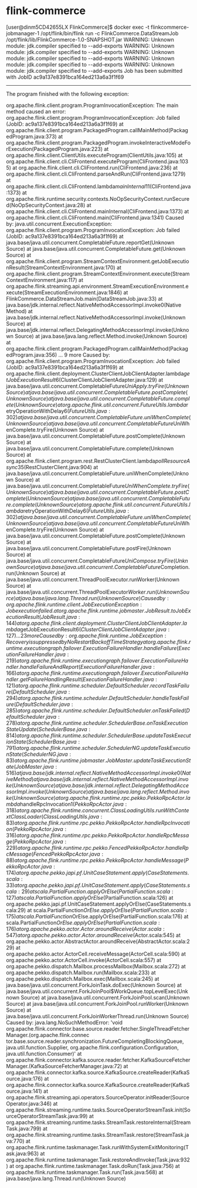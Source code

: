 # flink-commerce
[user@dinm5CD42655LX FlinkCommerce]$ docker exec -t flinkcommerce-jobmanager-1 /opt/flink/bin/flink run -c FlinkCommerce.DataStreamJob /opt/flink/lib/FlinkCommerce-1.0-SNAPSHOT.jar
WARNING: Unknown module: jdk.compiler specified to --add-exports
WARNING: Unknown module: jdk.compiler specified to --add-exports
WARNING: Unknown module: jdk.compiler specified to --add-exports
WARNING: Unknown module: jdk.compiler specified to --add-exports
WARNING: Unknown module: jdk.compiler specified to --add-exports
Job has been submitted with JobID ac9a137e8391bca164ed213a6a3f1f69

------------------------------------------------------------
 The program finished with the following exception:

org.apache.flink.client.program.ProgramInvocationException: The main method caused an error: org.apache.flink.client.program.ProgramInvocationException: Job failed (JobID: ac9a137e8391bca164ed213a6a3f1f69)
        at org.apache.flink.client.program.PackagedProgram.callMainMethod(PackagedProgram.java:373)
        at org.apache.flink.client.program.PackagedProgram.invokeInteractiveModeForExecution(PackagedProgram.java:223)
        at org.apache.flink.client.ClientUtils.executeProgram(ClientUtils.java:105)
        at org.apache.flink.client.cli.CliFrontend.executeProgram(CliFrontend.java:1035)
        at org.apache.flink.client.cli.CliFrontend.run(CliFrontend.java:236)
        at org.apache.flink.client.cli.CliFrontend.parseAndRun(CliFrontend.java:1279)
        at org.apache.flink.client.cli.CliFrontend.lambda$mainInternal$11(CliFrontend.java:1373)
        at org.apache.flink.runtime.security.contexts.NoOpSecurityContext.runSecured(NoOpSecurityContext.java:28)
        at org.apache.flink.client.cli.CliFrontend.mainInternal(CliFrontend.java:1373)
        at org.apache.flink.client.cli.CliFrontend.main(CliFrontend.java:1341)
Caused by: java.util.concurrent.ExecutionException: org.apache.flink.client.program.ProgramInvocationException: Job failed (JobID: ac9a137e8391bca164ed213a6a3f1f69)
        at java.base/java.util.concurrent.CompletableFuture.reportGet(Unknown Source)
        at java.base/java.util.concurrent.CompletableFuture.get(Unknown Source)
        at org.apache.flink.client.program.StreamContextEnvironment.getJobExecutionResult(StreamContextEnvironment.java:170)
        at org.apache.flink.client.program.StreamContextEnvironment.execute(StreamContextEnvironment.java:117)
        at org.apache.flink.streaming.api.environment.StreamExecutionEnvironment.execute(StreamExecutionEnvironment.java:1846)
        at FlinkCommerce.DataStreamJob.main(DataStreamJob.java:33)
        at java.base/jdk.internal.reflect.NativeMethodAccessorImpl.invoke0(Native Method)
        at java.base/jdk.internal.reflect.NativeMethodAccessorImpl.invoke(Unknown Source)
        at java.base/jdk.internal.reflect.DelegatingMethodAccessorImpl.invoke(Unknown Source)
        at java.base/java.lang.reflect.Method.invoke(Unknown Source)
        at org.apache.flink.client.program.PackagedProgram.callMainMethod(PackagedProgram.java:356)
        ... 9 more
Caused by: org.apache.flink.client.program.ProgramInvocationException: Job failed (JobID: ac9a137e8391bca164ed213a6a3f1f69)
        at org.apache.flink.client.deployment.ClusterClientJobClientAdapter.lambda$getJobExecutionResult$6(ClusterClientJobClientAdapter.java:129)
        at java.base/java.util.concurrent.CompletableFuture$UniApply.tryFire(Unknown Source)
        at java.base/java.util.concurrent.CompletableFuture.postComplete(Unknown Source)
        at java.base/java.util.concurrent.CompletableFuture.complete(Unknown Source)
        at org.apache.flink.util.concurrent.FutureUtils.lambda$retryOperationWithDelay$6(FutureUtils.java:302)
        at java.base/java.util.concurrent.CompletableFuture.uniWhenComplete(Unknown Source)
        at java.base/java.util.concurrent.CompletableFuture$UniWhenComplete.tryFire(Unknown Source)
        at java.base/java.util.concurrent.CompletableFuture.postComplete(Unknown Source)
        at java.base/java.util.concurrent.CompletableFuture.complete(Unknown Source)
        at org.apache.flink.client.program.rest.RestClusterClient.lambda$pollResourceAsync$35(RestClusterClient.java:904)
        at java.base/java.util.concurrent.CompletableFuture.uniWhenComplete(Unknown Source)
        at java.base/java.util.concurrent.CompletableFuture$UniWhenComplete.tryFire(Unknown Source)
        at java.base/java.util.concurrent.CompletableFuture.postComplete(Unknown Source)
        at java.base/java.util.concurrent.CompletableFuture.complete(Unknown Source)
        at org.apache.flink.util.concurrent.FutureUtils.lambda$retryOperationWithDelay$6(FutureUtils.java:302)
        at java.base/java.util.concurrent.CompletableFuture.uniWhenComplete(Unknown Source)
        at java.base/java.util.concurrent.CompletableFuture$UniWhenComplete.tryFire(Unknown Source)
        at java.base/java.util.concurrent.CompletableFuture.postComplete(Unknown Source)
        at java.base/java.util.concurrent.CompletableFuture.postFire(Unknown Source)
        at java.base/java.util.concurrent.CompletableFuture$UniCompose.tryFire(Unknown Source)
        at java.base/java.util.concurrent.CompletableFuture$Completion.run(Unknown Source)
        at java.base/java.util.concurrent.ThreadPoolExecutor.runWorker(Unknown Source)
        at java.base/java.util.concurrent.ThreadPoolExecutor$Worker.run(Unknown Source)
        at java.base/java.lang.Thread.run(Unknown Source)
Caused by: org.apache.flink.runtime.client.JobExecutionException: Job execution failed.
        at org.apache.flink.runtime.jobmaster.JobResult.toJobExecutionResult(JobResult.java:144)
        at org.apache.flink.client.deployment.ClusterClientJobClientAdapter.lambda$getJobExecutionResult$6(ClusterClientJobClientAdapter.java:127)
        ... 23 more
Caused by: org.apache.flink.runtime.JobException: Recovery is suppressed by NoRestartBackoffTimeStrategy
        at org.apache.flink.runtime.executiongraph.failover.ExecutionFailureHandler.handleFailure(ExecutionFailureHandler.java:219)
        at org.apache.flink.runtime.executiongraph.failover.ExecutionFailureHandler.handleFailureAndReport(ExecutionFailureHandler.java:166)
        at org.apache.flink.runtime.executiongraph.failover.ExecutionFailureHandler.getFailureHandlingResult(ExecutionFailureHandler.java:121)
        at org.apache.flink.runtime.scheduler.DefaultScheduler.recordTaskFailure(DefaultScheduler.java:294)
        at org.apache.flink.runtime.scheduler.DefaultScheduler.handleTaskFailure(DefaultScheduler.java:285)
        at org.apache.flink.runtime.scheduler.DefaultScheduler.onTaskFailed(DefaultScheduler.java:278)
        at org.apache.flink.runtime.scheduler.SchedulerBase.onTaskExecutionStateUpdate(SchedulerBase.java:814)
        at org.apache.flink.runtime.scheduler.SchedulerBase.updateTaskExecutionState(SchedulerBase.java:791)
        at org.apache.flink.runtime.scheduler.SchedulerNG.updateTaskExecutionState(SchedulerNG.java:83)
        at org.apache.flink.runtime.jobmaster.JobMaster.updateTaskExecutionState(JobMaster.java:516)
        at java.base/jdk.internal.reflect.NativeMethodAccessorImpl.invoke0(Native Method)
        at java.base/jdk.internal.reflect.NativeMethodAccessorImpl.invoke(Unknown Source)
        at java.base/jdk.internal.reflect.DelegatingMethodAccessorImpl.invoke(Unknown Source)
        at java.base/java.lang.reflect.Method.invoke(Unknown Source)
        at org.apache.flink.runtime.rpc.pekko.PekkoRpcActor.lambda$handleRpcInvocation$1(PekkoRpcActor.java:318)
        at org.apache.flink.runtime.concurrent.ClassLoadingUtils.runWithContextClassLoader(ClassLoadingUtils.java:83)
        at org.apache.flink.runtime.rpc.pekko.PekkoRpcActor.handleRpcInvocation(PekkoRpcActor.java:316)
        at org.apache.flink.runtime.rpc.pekko.PekkoRpcActor.handleRpcMessage(PekkoRpcActor.java:229)
        at org.apache.flink.runtime.rpc.pekko.FencedPekkoRpcActor.handleRpcMessage(FencedPekkoRpcActor.java:88)
        at org.apache.flink.runtime.rpc.pekko.PekkoRpcActor.handleMessage(PekkoRpcActor.java:174)
        at org.apache.pekko.japi.pf.UnitCaseStatement.apply(CaseStatements.scala:33)
        at org.apache.pekko.japi.pf.UnitCaseStatement.apply(CaseStatements.scala:29)
        at scala.PartialFunction.applyOrElse(PartialFunction.scala:127)
        at scala.PartialFunction.applyOrElse$(PartialFunction.scala:126)
        at org.apache.pekko.japi.pf.UnitCaseStatement.applyOrElse(CaseStatements.scala:29)
        at scala.PartialFunction$OrElse.applyOrElse(PartialFunction.scala:175)
        at scala.PartialFunction$OrElse.applyOrElse(PartialFunction.scala:176)
        at scala.PartialFunction$OrElse.applyOrElse(PartialFunction.scala:176)
        at org.apache.pekko.actor.Actor.aroundReceive(Actor.scala:547)
        at org.apache.pekko.actor.Actor.aroundReceive$(Actor.scala:545)
        at org.apache.pekko.actor.AbstractActor.aroundReceive(AbstractActor.scala:229)
        at org.apache.pekko.actor.ActorCell.receiveMessage(ActorCell.scala:590)
        at org.apache.pekko.actor.ActorCell.invoke(ActorCell.scala:557)
        at org.apache.pekko.dispatch.Mailbox.processMailbox(Mailbox.scala:272)
        at org.apache.pekko.dispatch.Mailbox.run(Mailbox.scala:233)
        at org.apache.pekko.dispatch.Mailbox.exec(Mailbox.scala:245)
        at java.base/java.util.concurrent.ForkJoinTask.doExec(Unknown Source)
        at java.base/java.util.concurrent.ForkJoinPool$WorkQueue.topLevelExec(Unknown Source)
        at java.base/java.util.concurrent.ForkJoinPool.scan(Unknown Source)
        at java.base/java.util.concurrent.ForkJoinPool.runWorker(Unknown Source)
        at java.base/java.util.concurrent.ForkJoinWorkerThread.run(Unknown Source)
Caused by: java.lang.NoSuchMethodError: 'void org.apache.flink.connector.base.source.reader.fetcher.SingleThreadFetcherManager.<init>(org.apache.flink.connec
tor.base.source.reader.synchronization.FutureCompletingBlockingQueue, java.util.function.Supplier, org.apache.flink.configuration.Configuration, java.util.function.Consumer)'
        at org.apache.flink.connector.kafka.source.reader.fetcher.KafkaSourceFetcherManager.<init>(KafkaSourceFetcherManager.java:72)
        at org.apache.flink.connector.kafka.source.KafkaSource.createReader(KafkaSource.java:176)
        at org.apache.flink.connector.kafka.source.KafkaSource.createReader(KafkaSource.java:141)
        at org.apache.flink.streaming.api.operators.SourceOperator.initReader(SourceOperator.java:346)
        at org.apache.flink.streaming.runtime.tasks.SourceOperatorStreamTask.init(SourceOperatorStreamTask.java:99)
        at org.apache.flink.streaming.runtime.tasks.StreamTask.restoreInternal(StreamTask.java:799)
        at org.apache.flink.streaming.runtime.tasks.StreamTask.restore(StreamTask.java:770)
        at org.apache.flink.runtime.taskmanager.Task.runWithSystemExitMonitoring(Task.java:963)
        at org.apache.flink.runtime.taskmanager.Task.restoreAndInvoke(Task.java:932)
        at org.apache.flink.runtime.taskmanager.Task.doRun(Task.java:756)
        at org.apache.flink.runtime.taskmanager.Task.run(Task.java:568)
        at java.base/java.lang.Thread.run(Unknown Source)
